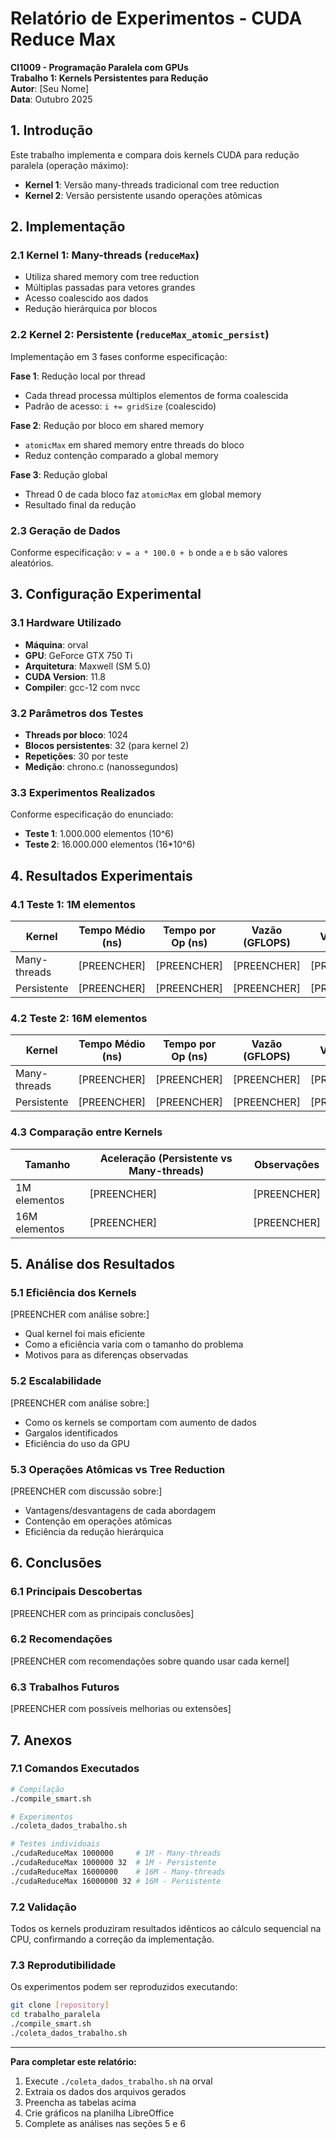 # Relatório de Experimentos - CUDA Reduce Max

**CI1009 - Programação Paralela com GPUs**  
**Trabalho 1: Kernels Persistentes para Redução**  
**Autor**: [Seu Nome]  
**Data**: Outubro 2025  

## 1. Introdução

Este trabalho implementa e compara dois kernels CUDA para redução paralela (operação máximo):
- **Kernel 1**: Versão many-threads tradicional com tree reduction
- **Kernel 2**: Versão persistente usando operações atômicas

## 2. Implementação

### 2.1 Kernel 1: Many-threads (`reduceMax`)
- Utiliza shared memory com tree reduction
- Múltiplas passadas para vetores grandes
- Acesso coalescido aos dados
- Redução hierárquica por blocos

### 2.2 Kernel 2: Persistente (`reduceMax_atomic_persist`)
Implementação em 3 fases conforme especificação:

**Fase 1**: Redução local por thread
- Cada thread processa múltiplos elementos de forma coalescida
- Padrão de acesso: `i += gridSize` (coalescido)

**Fase 2**: Redução por bloco em shared memory
- `atomicMax` em shared memory entre threads do bloco
- Reduz contenção comparado a global memory

**Fase 3**: Redução global
- Thread 0 de cada bloco faz `atomicMax` em global memory
- Resultado final da redução

### 2.3 Geração de Dados
Conforme especificação: `v = a * 100.0 + b` onde `a` e `b` são valores aleatórios.

## 3. Configuração Experimental

### 3.1 Hardware Utilizado
- **Máquina**: orval
- **GPU**: GeForce GTX 750 Ti
- **Arquitetura**: Maxwell (SM 5.0)
- **CUDA Version**: 11.8
- **Compiler**: gcc-12 com nvcc

### 3.2 Parâmetros dos Testes
- **Threads por bloco**: 1024
- **Blocos persistentes**: 32 (para kernel 2)
- **Repetições**: 30 por teste
- **Medição**: chrono.c (nanossegundos)

### 3.3 Experimentos Realizados
Conforme especificação do enunciado:
- **Teste 1**: 1.000.000 elementos (10^6)
- **Teste 2**: 16.000.000 elementos (16*10^6)

## 4. Resultados Experimentais

### 4.1 Teste 1: 1M elementos

| Kernel | Tempo Médio (ns) | Tempo por Op (ns) | Vazão (GFLOPS) | Validação |
|--------|------------------|-------------------|----------------|-----------|
| Many-threads | [PREENCHER] | [PREENCHER] | [PREENCHER] | [PREENCHER] |
| Persistente | [PREENCHER] | [PREENCHER] | [PREENCHER] | [PREENCHER] |

### 4.2 Teste 2: 16M elementos

| Kernel | Tempo Médio (ns) | Tempo por Op (ns) | Vazão (GFLOPS) | Validação |
|--------|------------------|-------------------|----------------|-----------|
| Many-threads | [PREENCHER] | [PREENCHER] | [PREENCHER] | [PREENCHER] |
| Persistente | [PREENCHER] | [PREENCHER] | [PREENCHER] | [PREENCHER] |

### 4.3 Comparação entre Kernels

| Tamanho | Aceleração (Persistente vs Many-threads) | Observações |
|---------|-------------------------------------------|-------------|
| 1M elementos | [PREENCHER] | [PREENCHER] |
| 16M elementos | [PREENCHER] | [PREENCHER] |

## 5. Análise dos Resultados

### 5.1 Eficiência dos Kernels
[PREENCHER com análise sobre:]
- Qual kernel foi mais eficiente
- Como a eficiência varia com o tamanho do problema
- Motivos para as diferenças observadas

### 5.2 Escalabilidade
[PREENCHER com análise sobre:]
- Como os kernels se comportam com aumento de dados
- Gargalos identificados
- Eficiência do uso da GPU

### 5.3 Operações Atômicas vs Tree Reduction
[PREENCHER com discussão sobre:]
- Vantagens/desvantagens de cada abordagem
- Contenção em operações atômicas
- Eficiência da redução hierárquica

## 6. Conclusões

### 6.1 Principais Descobertas
[PREENCHER com as principais conclusões]

### 6.2 Recomendações
[PREENCHER com recomendações sobre quando usar cada kernel]

### 6.3 Trabalhos Futuros
[PREENCHER com possíveis melhorias ou extensões]

## 7. Anexos

### 7.1 Comandos Executados
```bash
# Compilação
./compile_smart.sh

# Experimentos
./coleta_dados_trabalho.sh

# Testes individuais
./cudaReduceMax 1000000     # 1M - Many-threads
./cudaReduceMax 1000000 32  # 1M - Persistente
./cudaReduceMax 16000000    # 16M - Many-threads  
./cudaReduceMax 16000000 32 # 16M - Persistente
```

### 7.2 Validação
Todos os kernels produziram resultados idênticos ao cálculo sequencial na CPU, confirmando a correção da implementação.

### 7.3 Reprodutibilidade
Os experimentos podem ser reproduzidos executando:
```bash
git clone [repository]
cd trabalho_paralela
./compile_smart.sh
./coleta_dados_trabalho.sh
```

---

**Para completar este relatório:**
1. Execute `./coleta_dados_trabalho.sh` na orval
2. Extraia os dados dos arquivos gerados
3. Preencha as tabelas acima
4. Crie gráficos na planilha LibreOffice
5. Complete as análises nas seções 5 e 6